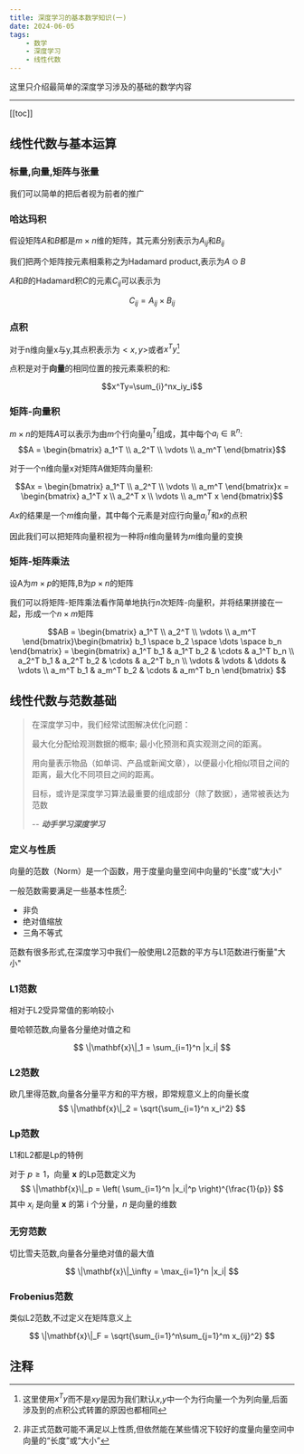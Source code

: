 ```yaml
---
title: 深度学习的基本数学知识(一)
date: 2024-06-05
tags:
    - 数学
    - 深度学习
    - 线性代数
---
```



这里只介绍最简单的深度学习涉及的基础的数学内容

---

[[toc]]

## 线性代数与基本运算

### 标量,向量,矩阵与张量

我们可以简单的把后者视为前者的推广


### 哈达玛积

假设矩阵$A$和$B$都是$m \times n$维的矩阵，其元素分别表示为$A_{ij}$和$B_{ij}$

我们把两个矩阵按元素相乘称之为Hadamard product,表示为$A\odot B$

$A$和$B$的Hadamard积$C$的元素$C_{ij}$可以表示为

$$C_{ij} = A_{ij} \times B_{ij}$$

### 点积

对于n维向量x与y,其点积表示为$<x,y>$或者$x^Ty$[^1]

点积是对于**向量**的相同位置的按元素乘积的和:

$$x^Ty=\sum_{i}^nx_iy_i$$

### 矩阵-向量积

$m \times n$的矩阵$A$可以表示为由$m$个行向量$a_i^T$组成，其中每个$a_i \in \mathbb{R}^n$:
$$A = \begin{bmatrix} a_1^T \\ a_2^T \\ \vdots \\ a_m^T \end{bmatrix}$$

对于一个n维向量x对矩阵A做矩阵向量积:

$$Ax = \begin{bmatrix} a_1^T \\ a_2^T \\ \vdots \\ a_m^T \end{bmatrix}x = \begin{bmatrix} a_1^T x \\ a_2^T x \\ \vdots \\ a_m^T x \end{bmatrix}$$

$Ax$的结果是一个$m$维向量，其中每个元素是对应行向量$a_i^T$和$x$的点积

因此我们可以把矩阵向量积视为一种将$n$维向量转为$m$维向量的变换


### 矩阵-矩阵乘法

设A为$m \times p$的矩阵,B为$p\times n$的矩阵

我们可以将矩阵-矩阵乘法看作简单地执行$n$次矩阵-向量积，并将结果拼接在一起，形成一个$n\times m$矩阵

$$AB = \begin{bmatrix} a_1^T \\ a_2^T \\ \vdots \\ a_m^T \end{bmatrix}\begin{bmatrix} b_1 \space b_2 \space \dots  \space b_n \end{bmatrix} = \begin{bmatrix}
a_1^T b_1 & a_1^T b_2 & \cdots & a_1^T b_n \\
a_2^T b_1 & a_2^T b_2 & \cdots & a_2^T b_n \\
\vdots & \vdots & \ddots & \vdots \\
a_m^T b_1 & a_m^T b_2 & \cdots & a_m^T b_n
\end{bmatrix}
$$

## 线性代数与范数基础

> 在深度学习中，我们经常试图解决优化问题：   
> 
> 最大化分配给观测数据的概率; 最小化预测和真实观测之间的距离。   
> 
> 用向量表示物品（如单词、产品或新闻文章），以便最小化相似项目之间的距离，最大化不同项目之间的距离。   
>   
> 目标，或许是深度学习算法最重要的组成部分（除了数据），通常被表达为范数  
> 
> -- ***动手学习深度学习***

### 定义与性质

向量的范数（Norm）是一个函数，用于度量向量空间中向量的“长度”或“大小”

一般范数需要满足一些基本性质[^2]:
- 非负
- 绝对值缩放
- 三角不等式

范数有很多形式,在深度学习中我们一般使用L2范数的平方与L1范数进行衡量"大小"

### L1范数

相对于L2受异常值的影响较小

曼哈顿范数,向量各分量绝对值之和

$$
\|\mathbf{x}\|_1 = \sum_{i=1}^n |x_i|
$$

### L2范数

欧几里得范数,向量各分量平方和的平方根，即常规意义上的向量长度
$$
\|\mathbf{x}\|_2 = \sqrt{\sum_{i=1}^n x_i^2}
$$

### Lp范数

L1和L2都是Lp的特例

对于 $p \geq 1$，向量 $\mathbf{x}$ 的Lp范数定义为
$$
\|\mathbf{x}\|_p = \left( \sum_{i=1}^n |x_i|^p \right)^{\frac{1}{p}}
$$
其中 $x_i$ 是向量 $\mathbf{x}$ 的第 i 个分量，$n$ 是向量的维数

### 无穷范数

切比雪夫范数,向量各分量绝对值的最大值

$$
\|\mathbf{x}\|_\infty = \max_{i=1}^n |x_i|
$$

### Frobenius范数

类似L2范数,不过定义在矩阵意义上

$$
\|\mathbf{x}\|_F = \sqrt{\sum_{i=1}^n\sum_{j=1}^m x_{ij}^2}
$$

## 注释

[^1]: 这里使用$x^Ty$而不是$xy$是因为我们默认$x$,$y$中一个为行向量一个为列向量,后面涉及到的点积公式转置的原因也都相同

[^2]: 非正式范数可能不满足以上性质,但依然能在某些情况下较好的度量向量空间中向量的“长度”或“大小”